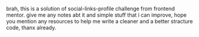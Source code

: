 brah, this is a solution of social-links-profile challenge from frontend mentor.
give me any notes abt it and simple stuff that i can improve, hope you mention any 
resources to help me write a cleaner and a better stracture code, thanx already.
